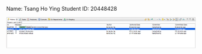 Name: Tsang Ho Ying 
Student ID: 20448428

![image](https://github.com/hytsang26/COMP3111_Lab01_Demo/blob/master/captured_screen.png)